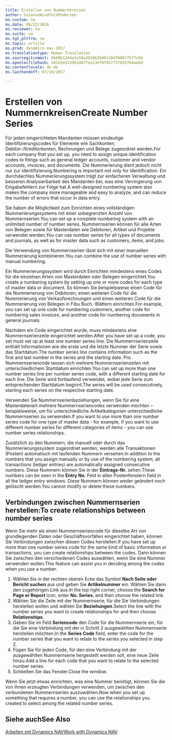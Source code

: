 ```yaml
---
title: Erstellen von Nummernkreisen
author: SusanneWindfeldPedersen
ms.custom: na
ms.date: 09/22/2016
ms.reviewer: na
ms.suite: na
ms.tgt_pltfrm: na
ms.topic: article
ms.prod: dynamics-nav-2017
ms.translationtype: Human Translation
ms.sourcegitcommit: 6b60b1344a1e18ad91863046110df880f75f7c04
ms.openlocfilehash: e42e5ed139b2487fea13ef0fd57757035764addd
ms.contentlocale: de-de
ms.lasthandoff: 07/19/2017

---
```


# <a name="create-number-series"></a><span data-ttu-id="36e48-102">Erstellen von Nummernkreisen</span><span class="sxs-lookup"><span data-stu-id="36e48-102">Create Number Series</span></span>

<span data-ttu-id="36e48-103">Für jeden eingerichteten Mandanten müssen eindeutige Identifizierungscodes für Elemente wie Sachkonten, Debitor-/Kreditorkonten, Rechnungen und Belege zugeordnet werden.</span><span class="sxs-lookup"><span data-stu-id="36e48-103">For each company that you set up, you need to assign unique identification codes to things such as general ledger accounts, customer and vendor accounts, invoices, and documents.</span></span> <span data-ttu-id="36e48-104">Die Nummerierung dient jedoch nicht nur zur Identifizierung.</span><span class="sxs-lookup"><span data-stu-id="36e48-104">Numbering is important not only for identification.</span></span> <span data-ttu-id="36e48-105">Ein durchdachtes Nummerierungssystem trägt zur einfacheren Verwaltung und besseren Analysierbarkeit des Mandanten bei, was eine Verringerung von Eingabefehlern zur Folge hat.</span><span class="sxs-lookup"><span data-stu-id="36e48-105">A well-designed numbering system also makes the company more manageable and easy to analyze, and can reduce the number of errors that occur in data entry.</span></span>

<span data-ttu-id="36e48-106">Sie haben die Möglichkeit zum Einrichten eines vollständigen Nummerierungssystems mit einer unbegrenzten Anzahl von Nummernserien.</span><span class="sxs-lookup"><span data-stu-id="36e48-106">You can set up a complete numbering system with an unlimited number of number series.</span></span> <span data-ttu-id="36e48-107">Nummernserien können für alle Arten von Belegen sowie für Masterdaten wie Debitoren, Artikel und Projekte verwendet werden.</span><span class="sxs-lookup"><span data-stu-id="36e48-107">You can use number series for all types of documents and journals, as well as for master data such as customers, items, and jobs.</span></span>

<span data-ttu-id="36e48-108">Die Verwendung von Nummernserien lässt sich mit einer manuellen Nummerierung kombinieren.</span><span class="sxs-lookup"><span data-stu-id="36e48-108">You can combine the use of number series with manual numbering.</span></span>

<span data-ttu-id="36e48-109">Ein Nummerierungssystem wird durch Einrichten mindestens eines Codes für die einzelnen Arten von Masterdaten oder Belegen eingerichtet.</span><span class="sxs-lookup"><span data-stu-id="36e48-109">You create a numbering system by setting up one or more codes for each type of master data or document.</span></span> <span data-ttu-id="36e48-110">So können Sie beispielsweise einen Code für die Nummerierung von Debitoren, einen weiteren Code für die Nummerierung von Verkaufsrechnungen und einen weiteren Code für die Nummerierung von Belegen in Fibu Buch.-Blättern einrichten.</span><span class="sxs-lookup"><span data-stu-id="36e48-110">For example, you can set up one code for numbering customers, another code for numbering sales invoices, and another code for numbering documents in general journals.</span></span>

<span data-ttu-id="36e48-111">Nachdem ein Code eingerichtet wurde, muss mindestens eine Nummernserienzeile eingerichtet werden.</span><span class="sxs-lookup"><span data-stu-id="36e48-111">After you have set up a code, you set must set up at least one number series line.</span></span> <span data-ttu-id="36e48-112">Die Nummernserienzeile enthält Informationen wie die erste und die letzte Nummer der Serie sowie das Startdatum.</span><span class="sxs-lookup"><span data-stu-id="36e48-112">The number series line contains information such as the first and last number in the series and the starting date.</span></span> <span data-ttu-id="36e48-113">Pro Nummernseriencode lassen sich mehrere Nummernserienzeilen mit unterschiedlichem Startdatum einrichten.</span><span class="sxs-lookup"><span data-stu-id="36e48-113">You can set up more than one number series line per number series code, with a different starting date for each line.</span></span> <span data-ttu-id="36e48-114">Die Serie wird fortlaufend verwendet, wobei jede Serie zum entsprechenden Startdatum beginnt.</span><span class="sxs-lookup"><span data-stu-id="36e48-114">The series will be used consecutively, starting each series on the respective starting date.</span></span>

<span data-ttu-id="36e48-115">Verwenden Sie Nummernserienbeziehungen, wenn Sie für eine Masterdatenart mehrere Nummernseriencodes verwenden möchten – beispielsweise, um für unterschiedliche Artikelkategorien unterschiedliche Nummernserien zu verwenden.</span><span class="sxs-lookup"><span data-stu-id="36e48-115">If you want to use more than one number series code for one type of master data - for example, if you want to use different number series for different categories of items - you can use number series relationships.</span></span>

<span data-ttu-id="36e48-116">Zusätzlich zu den Nummern, die manuell oder durch das Nummerierungssystem zugeordnet werden, werden alle Transaktionen (Posten) automatisch mit laufenden Nummern versehen.</span><span class="sxs-lookup"><span data-stu-id="36e48-116">In addition to the numbers that you assign manually or by use of the numbering system, all transactions (ledger entries) are automatically assigned consecutive numbers.</span></span> <span data-ttu-id="36e48-117">Diese Nummern können Sie in der **Eintrags-Nr.** sehen.</span><span class="sxs-lookup"><span data-stu-id="36e48-117">These numbers can be seen in the **Entry No.**</span></span> <span data-ttu-id="36e48-118">Feld in allen Postenfenstern.</span><span class="sxs-lookup"><span data-stu-id="36e48-118">field in all the ledger entry windows.</span></span> <span data-ttu-id="36e48-119">Diese Nummern können weder geändert noch gelöscht werden.</span><span class="sxs-lookup"><span data-stu-id="36e48-119">You cannot modify or delete these numbers.</span></span>

## <a name="to-create-relationships-between-number-series"></a><span data-ttu-id="36e48-120">Verbindungen zwischen Nummernserien herstellen:</span><span class="sxs-lookup"><span data-stu-id="36e48-120">To create relationships between number series</span></span>
<span data-ttu-id="36e48-121">Wenn Sie mehr als einen Nummernseriencode für dieselbe Art von grundlegenden Daten oder Geschäftsvorfällen eingerichtet haben, können Sie Verbindungen zwischen diesen Codes herstellen.</span><span class="sxs-lookup"><span data-stu-id="36e48-121">If you have set up more than one number series code for the same kind of basic information or transactions, you can create relationships between the codes.</span></span> <span data-ttu-id="36e48-122">Dann können Sie zwischen den verschiedenen Codes auswählen, wenn Sie eine Nummer verwenden wollen.</span><span class="sxs-lookup"><span data-stu-id="36e48-122">This feature can assist you in deciding among the codes when you use a number.</span></span>

1. <span data-ttu-id="36e48-123">Wählen Sie in der rechten oberen Ecke das Symbol **Nach Seite oder Bericht suchen** aus und geben Sie **Artikelnummer** ein. Wählen Sie dann den zugehörigen Link aus.</span><span class="sxs-lookup"><span data-stu-id="36e48-123">In the top right corner, choose the **Search for Page or Report** icon, enter **No. Series**, and then choose the related link.</span></span>
2. <span data-ttu-id="36e48-124">Wählen Sie die Zeile mit der Nummernserie, für die Sie Verbindungen herstellen wollen und wählen Sie **Beziehungen**.</span><span class="sxs-lookup"><span data-stu-id="36e48-124">Select the line with the number series you want to create relationships for and then choose **Relationships**.</span></span>
3. <span data-ttu-id="36e48-125">Geben Sie im Feld **Seriencode** den Code für die Nummernserie ein, für die Sie eine Verbindung mit der in Schritt 2 ausgewählten Nummernserie herstellen möchten.</span><span class="sxs-lookup"><span data-stu-id="36e48-125">In the **Series Code** field, enter the code for the number series that you want to relate to the series you selected in step 2.</span></span>
4. <span data-ttu-id="36e48-126">Fügen Sie für jeden Code, für den eine Verbindung mit der ausgewählten Nummernserie hergestellt werden soll, eine neue Zeile hinzu.</span><span class="sxs-lookup"><span data-stu-id="36e48-126">Add a line for each code that you want to relate to the selected number series.</span></span>
5. <span data-ttu-id="36e48-127">Schließen Sie das Fenster.</span><span class="sxs-lookup"><span data-stu-id="36e48-127">Close the window.</span></span>

<span data-ttu-id="36e48-128">Wenn Sie jetzt etwas einrichten, was eine Nummer benötigt, können Sie die von Ihnen erzeugten Verbindungen verwenden, um zwischen den verbundenen Nummernserien auszuwählen.</span><span class="sxs-lookup"><span data-stu-id="36e48-128">Now when you set up something that requires a number, you can use the relationships you created to select among the related number series.</span></span>

## <a name="see-also"></a><span data-ttu-id="36e48-129">Siehe auch</span><span class="sxs-lookup"><span data-stu-id="36e48-129">See Also</span></span>
[<span data-ttu-id="36e48-130">Arbeiten mit Dynamics NAV</span><span class="sxs-lookup"><span data-stu-id="36e48-130">Work with Dynamics NAV</span></span>](ui-work-product.md)

